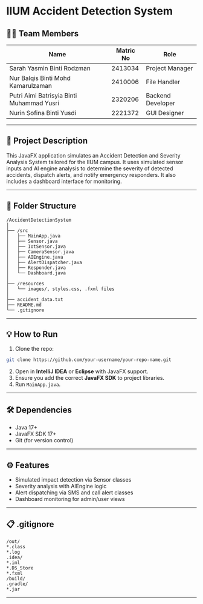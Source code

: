 # IIUM Accident Detection System

## 👨‍💻 Team Members
| Name                                     | Matric No | Role                |
|------------------------------------------|-----------|---------------------|
| Sarah Yasmin Binti Rodzman               | 2413034   | Project Manager     |
| Nur Balqis Binti Mohd Kamarulzaman       | 2410006   | File Handler        |
| Putri Aimi Batrisyia Binti Muhammad Yusri| 2320206   | Backend Developer   |
| Nurin Sofina Binti Yusdi                 | 2221372   | GUI Designer        |

---

## 🚀 Project Description
This JavaFX application simulates an Accident Detection and Severity Analysis System tailored for the IIUM campus. It uses simulated sensor inputs and AI engine analysis to determine the severity of detected accidents, dispatch alerts, and notify emergency responders. It also includes a dashboard interface for monitoring.

---

## 📁 Folder Structure
```
/AccidentDetectionSystem
│
├── /src
│   ├── MainApp.java
│   ├── Sensor.java
│   ├── IotSensor.java
│   ├── CameraSensor.java
│   ├── AIEngine.java
│   ├── AlertDispatcher.java
│   ├── Responder.java
│   └── Dashboard.java
│
├── /resources
│   └── images/, styles.css, .fxml files
│
├── accident_data.txt
├── README.md
└── .gitignore
```

---

## 💡 How to Run
1. Clone the repo:
```bash
git clone https://github.com/your-username/your-repo-name.git
```

2. Open in **IntelliJ IDEA** or **Eclipse** with JavaFX support.
3. Ensure you add the correct **JavaFX SDK** to project libraries.
4. Run `MainApp.java`.

---

## 🛠 Dependencies
- Java 17+
- JavaFX SDK 17+
- Git (for version control)

---

## ⚙️ Features
- Simulated impact detection via Sensor classes
- Severity analysis with AIEngine logic
- Alert dispatching via SMS and call alert classes
- Dashboard monitoring for admin/user views

---

## 📋 .gitignore
```
/out/
*.class
*.log
.idea/
*.iml
*.DS_Store
*.fxml
/build/
.gradle/
*.jar
```

---

